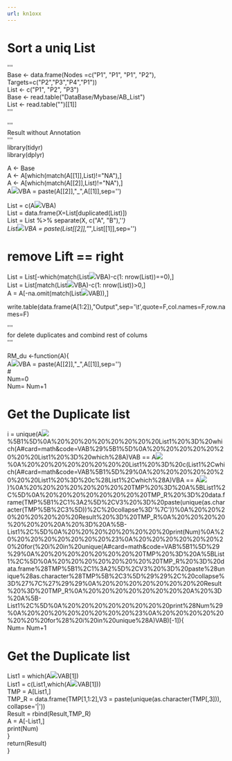 ```yaml
---
url: kn1oxx
---
```


# Sort a uniq List

'''<br />
Base <- data.frame(Nodes =c("P1", "P1", "P1", "P2"), Targets=c("P2","P3","P4","P1"))<br />
List <- c("P1", "P2", "P3")<br />
Base <- read.table("DataBase/Mybase/AB_List")<br />
List <- read.table("")[[1]]<br />
'''

'''<br />
Result without Annotation<br />
'''<br />
library(tidyr)<br />
library(dplyr)

A <- Base<br />
A <- A[which(match(A[[1]],List)!="NA"),]<br />
A <- A[which(match(A[[2]],List)!="NA"),]<br />
A![](https://g.yuque.com/gr/latex?VAB%20%3D%20paste(A%5B%5B1%5D%5D%2C%22_%22%2CA%5B%5B2%5D%5D%2Csep%3D'')%0AA#card=math&code=VAB%20%3D%20paste%28A%5B%5B1%5D%5D%2C%22_%22%2CA%5B%5B2%5D%5D%2Csep%3D%27%27%29%0AA)VBA = paste(A[[2]],"_",A[[1]],sep='')

List = c(A![](https://g.yuque.com/gr/latex?VAB%2C%20A#card=math&code=VAB%2C%20A)VBA)<br />
List = data.frame(X=List[duplicated(List)])<br />
List = List %>% separate(X, c("A", "B"),'_')<br />
List![](https://g.yuque.com/gr/latex?VAB%20%3D%20paste(List%5B%5B1%5D%5D%2C%22_%22%2CList%5B%5B2%5D%5D%2Csep%3D'')%0AList#card=math&code=VAB%20%3D%20paste%28List%5B%5B1%5D%5D%2C%22_%22%2CList%5B%5B2%5D%5D%2Csep%3D%27%27%29%0AList)VBA = paste(List[[2]],"_",List[[1]],sep='')

<a name="95de5268"></a>
# remove Lift == right

List = List[-which(match(List![](https://g.yuque.com/gr/latex?VAB%2CList#card=math&code=VAB%2CList)VBA)-c(1: nrow(List))==0),]<br />
List = List[match(List![](https://g.yuque.com/gr/latex?VAB%2CList#card=math&code=VAB%2CList)VBA)-c(1: nrow(List))>0,]<br />
A = A[-na.omit(match(List![](https://g.yuque.com/gr/latex?VAB%2CA#card=math&code=VAB%2CA)VAB)),]

write.table(data.frame(A[1:2]),"Output",sep='\t',quote=F,col.names=F,row.names=F)

'''<br />
for delete duplicates and combind rest of colums<br />
'''

RM_du <-function(A){<br />
A![](https://g.yuque.com/gr/latex?VAB%20%3D%20paste(A%5B%5B1%5D%5D%2C%22_%22%2CA%5B%5B2%5D%5D%2Csep%3D'')%0A%20%20%20%20%20%20%20%20A#card=math&code=VAB%20%3D%20paste%28A%5B%5B1%5D%5D%2C%22_%22%2CA%5B%5B2%5D%5D%2Csep%3D%27%27%29%0A%20%20%20%20%20%20%20%20A)VBA = paste(A[[2]],"_",A[[1]],sep='')<br />
#<br />
Num=0<br />
Num= Num+1<br />
# Get the Duplicate list<br />
i = unique(A![](https://g.yuque.com/gr/latex?VAB)%5B1%5D%0A%20%20%20%20%20%20%20%20List1%20%3D%20which(A#card=math&code=VAB%29%5B1%5D%0A%20%20%20%20%20%20%20%20List1%20%3D%20which%28A)VAB == A![](https://g.yuque.com/gr/latex?VAB%5B1%5D)%0A%20%20%20%20%20%20%20%20List1%20%3D%20c(List1%2Cwhich(A#card=math&code=VAB%5B1%5D%29%0A%20%20%20%20%20%20%20%20List1%20%3D%20c%28List1%2Cwhich%28A)VBA == A![](https://g.yuque.com/gr/latex?VAB%5B1%5D))%0A%20%20%20%20%20%20%20%20TMP%20%3D%20A%5BList1%2C%5D%0A%20%20%20%20%20%20%20%20TMP_R%20%3D%20data.frame(TMP%5B1%2C1%3A2%5D%2CV3%20%3D%20paste(unique(as.character(TMP%5B%2C3%5D))%2C%20collapse%3D'%7C'))%0A%20%20%20%20%20%20%20%20Result%20%3D%20TMP_R%0A%20%20%20%20%20%20%20%20A%20%3D%20A%5B-List1%2C%5D%0A%20%20%20%20%20%20%20%20print(Num)%0A%20%20%20%20%20%20%20%20%23%0A%20%20%20%20%20%20%20%20for(%20i%20in%20unique(A#card=math&code=VAB%5B1%5D%29%29%0A%20%20%20%20%20%20%20%20TMP%20%3D%20A%5BList1%2C%5D%0A%20%20%20%20%20%20%20%20TMP_R%20%3D%20data.frame%28TMP%5B1%2C1%3A2%5D%2CV3%20%3D%20paste%28unique%28as.character%28TMP%5B%2C3%5D%29%29%2C%20collapse%3D%27%7C%27%29%29%0A%20%20%20%20%20%20%20%20Result%20%3D%20TMP_R%0A%20%20%20%20%20%20%20%20A%20%3D%20A%5B-List1%2C%5D%0A%20%20%20%20%20%20%20%20print%28Num%29%0A%20%20%20%20%20%20%20%20%23%0A%20%20%20%20%20%20%20%20for%28%20i%20in%20unique%28A)VAB)[-1]){<br />
Num= Num+1<br />
# Get the Duplicate list<br />
List1 = which(A![](https://g.yuque.com/gr/latex?VAB%20%3D%3D%20A#card=math&code=VAB%20%3D%3D%20A)VAB[1])<br />
List1 = c(List1,which(A![](https://g.yuque.com/gr/latex?VBA%20%3D%3D%20A#card=math&code=VBA%20%3D%3D%20A)VAB[1]))<br />
TMP = A[List1,]<br />
TMP_R = data.frame(TMP[1,1:2],V3 = paste(unique(as.character(TMP[,3])), collapse='|'))<br />
Result = rbind(Result,TMP_R)<br />
A = A[-List1,]<br />
print(Num)<br />
}<br />
return(Result)<br />
}
